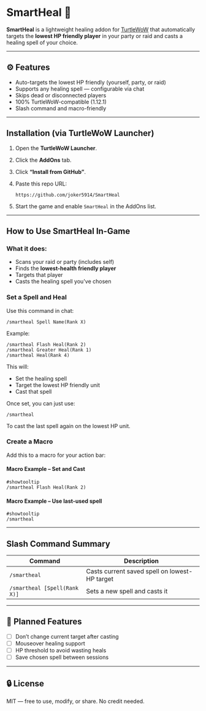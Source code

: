 # SmartHeal 🔮

**SmartHeal** is a lightweight healing addon for [TurtleWoW](https://turtle-wow.org/) that automatically targets the **lowest HP friendly player** in your party or raid and casts a healing spell of your choice.

---

## ⚙️ Features

- Auto-targets the lowest HP friendly (yourself, party, or raid)
- Supports any healing spell — configurable via chat
- Skips dead or disconnected players
- 100% TurtleWoW-compatible (1.12.1)
- Slash command and macro-friendly

---

## Installation (via TurtleWoW Launcher)

1. Open the **TurtleWoW Launcher**.
2. Click the **AddOns** tab.
3. Click **“Install from GitHub”**.
4. Paste this repo URL:

   ```
   https://github.com/joker5914/SmartHeal
   ```
6. Start the game and enable `SmartHeal` in the AddOns list.

---

## How to Use SmartHeal In-Game

### What it does:
- Scans your raid or party (includes self)
- Finds the **lowest-health friendly player**
- Targets that player
- Casts the healing spell you've chosen

### Set a Spell and Heal

Use this command in chat:
```
/smartheal Spell Name(Rank X)
```

Example:
```
/smartheal Flash Heal(Rank 2)
/smartheal Greater Heal(Rank 1)
/smartheal Heal(Rank 4)
```

This will:
- Set the healing spell
- Target the lowest HP friendly unit
- Cast that spell

Once set, you can just use:
```
/smartheal
```
To cast the last spell again on the lowest HP unit.

### Create a Macro

Add this to a macro for your action bar:

#### Macro Example – Set and Cast
```
#showtooltip
/smartheal Flash Heal(Rank 2)
```

#### Macro Example – Use last-used spell
```
#showtooltip
/smartheal
```

---

## Slash Command Summary

| Command | Description |
|---------|-------------|
| `/smartheal` | Casts current saved spell on lowest-HP target |
| `/smartheal [Spell(Rank X)]` | Sets a new spell and casts it |

---

## 🚧 Planned Features

- [ ] Don’t change current target after casting
- [ ] Mouseover healing support
- [ ] HP threshold to avoid wasting heals
- [ ] Save chosen spell between sessions

---

## 🔒 License

MIT — free to use, modify, or share. No credit needed.
